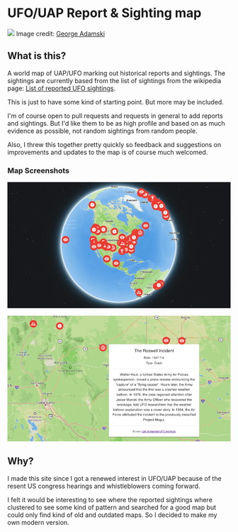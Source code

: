 # UFO/UAP Report & Sighting map

![](https://upload.wikimedia.org/wikipedia/en/f/ff/George_Adamski_ship_1.jpg)
Image credit: [George Adamski](https://en.wikipedia.org/wiki/George_Adamski)

## What is this?

A world map of UAP/UFO marking out historical reports and sightings. The sightings are currently based from the list of sightings from the wikipedia page: [List of reported UFO sightings](https://en.wikipedia.org/wiki/List_of_reported_UFO_sightings).

This is just to have some kind of starting point. But more may be included.

I'm of course open to pull requests and requests in general to add reports and sightings. But I'd like them to be as high profile and based on as much evidence as possible, not random sightings from random people.

Also, I threw this together pretty quickly so feedback and suggestions on improvements and updates to the map is of course much welcomed.

### Map Screenshots

![](https://raw.githubusercontent.com/helit/uap-map/main/src/assets/images/map-screenshot-01.png)

![](https://raw.githubusercontent.com/helit/uap-map/main/src/assets/images/map-screenshot-02.png)

## Why?

I made this site since I got a renewed interest in UFO/UAP because of the resent US congress hearings and whistleblowers coming forward.

I felt it would be interesting to see where the reported sightings where clustered to see some kind of pattern and searched for a good map but could only find kind of old and outdated maps. So I decided to make my own modern version.
